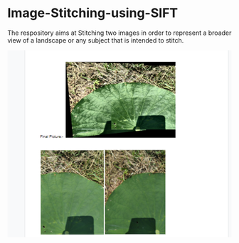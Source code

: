 # Image-Stitching-using-SIFT
The respository aims at Stitching two images in order to represent a broader view of a landscape or any subject that is intended to stitch.

<img src='./Screenshot (179).png' />
